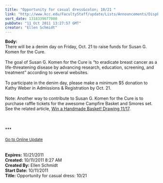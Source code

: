 ```yaml
---
title: "Opportunity for casual dress&colon; 10/21 "
link: "http://www.kcc.edu/FacultyStaff/update/Lists/Announcements/DispForm.aspx?ID=474"
sort_date: 1318339677000
pubDate: "11 Oct 2011 13:27:57 GMT"
creator: "Ellen Schmidt"
---
```


<div><b>Body:</b> <div class="ExternalClass49957D83638A4D24862D7BE161CA01EF">
<div>There will be a denim day on Friday, Oct. 21 to raise funds for Susan G. Komen for the Cure.</div>
<div><br />The goal of Susan G. Komen for the Cure is “to eradicate breast cancer as a life-threatening disease by advancing research, education, screening, and treatment” according to several websites.</div>
<div><br />To participate in the denim day, please make a minimum $5 donation to Kathy Weber in Admissions &amp; Registration by Oct. 21.</div>
<div><br />Note: Another way to contribute to Susan G. Komen for the Cure is to purchase raffle tickets for the awesome Campfire Basket and Smores set. See the related article, <a href="/FacultyStaff/update/Lists/Announcements/DispForm2.aspx?List=7e45450e-520d-4ad3-81dd-a79ebcc75df4&amp;ID=478&amp;Source=http%3a//www.kcc.edu/FacultyStaff/update/Pages/dailyupdate.aspx">Win a Handmade Basket! Drawing 11/17</a>.</div>
<div> </div>
<div> </div>
<div> </div>
<div>
<div>***</div>
<div> </div>
<div>
<div><font size="2"><a href="/FacultyStaff/update/Pages/dailyupdate.aspx">Go to Online Update</a></font></div>
<div><font size="2"></font> </div>
<div> </div></div></div></div></div>
<div><b>Expires:</b> 10/21/2011</div>
<div><b>Created:</b> 10/11/2011 8:27 AM</div>
<div><b>Created By:</b> Ellen Schmidt</div>
<div><b>Start Date:</b> 10/11/2011</div>
<div><b>Title:</b> Opportunity for casual dress: 10/21 </div>
